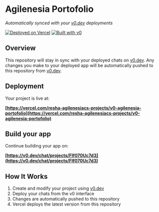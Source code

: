 # Agilenesia Portofolio

*Automatically synced with your [v0.dev](https://v0.dev) deployments*

[![Deployed on Vercel](https://img.shields.io/badge/Deployed%20on-Vercel-black?style=for-the-badge&logo=vercel)](https://vercel.com/resha-agilenesiacs-projects/v0-agilenesia-portofolio)
[![Built with v0](https://img.shields.io/badge/Built%20with-v0.dev-black?style=for-the-badge)](https://v0.dev/chat/projects/FIf070Uc7d3)

## Overview

This repository will stay in sync with your deployed chats on [v0.dev](https://v0.dev).
Any changes you make to your deployed app will be automatically pushed to this repository from [v0.dev](https://v0.dev).

## Deployment

Your project is live at:

**[https://vercel.com/resha-agilenesiacs-projects/v0-agilenesia-portofolio](https://vercel.com/resha-agilenesiacs-projects/v0-agilenesia-portofolio)**

## Build your app

Continue building your app on:

**[https://v0.dev/chat/projects/FIf070Uc7d3](https://v0.dev/chat/projects/FIf070Uc7d3)**

## How It Works

1. Create and modify your project using [v0.dev](https://v0.dev)
2. Deploy your chats from the v0 interface
3. Changes are automatically pushed to this repository
4. Vercel deploys the latest version from this repository
